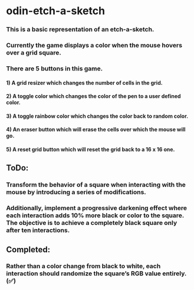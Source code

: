 # odin-etch-a-sketch

### This is a basic representation of an etch-a-sketch.
### Currently the game displays a color when the mouse hovers over a grid square.
### There are 5 buttons in this game.

#### 1) A grid resizer which changes the number of cells in the grid.
#### 2) A toggle color which changes the color of the pen to a user defined color.
#### 3) A toggle rainbow color which changes the color back to random color.
#### 4) An eraser button which will erase the cells over which the mouse will go.
#### 5) A reset grid button which will reset the grid back to a 16 x 16 one.

## ToDo:

### Transform the behavior of a square when interacting with the mouse by introducing a series of modifications.

### Additionally, implement a progressive darkening effect where each interaction adds 10% more black or color to the square. The objective is to achieve a completely black square only after ten interactions.

## Completed:

### Rather than a color change from black to white, each interaction should randomize the square’s RGB value entirely. (✅)